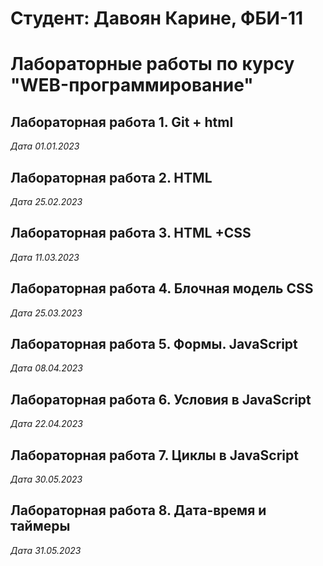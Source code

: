 # Студент: Давоян Карине, ФБИ-11

# Лабораторные работы по курсу "WEB-программирование"

## Лабораторная работа 1. Git + html

*Дата 01.01.2023*

## Лабораторная работа 2. HTML

*Дата 25.02.2023*

## Лабораторная работа 3. HTML +CSS

*Дата 11.03.2023*

## Лабораторная работа 4. Блочная модель CSS

*Дата 25.03.2023*

## Лабораторная работа 5. Формы. JavaScript

*Дата 08.04.2023*

## Лабораторная работа 6. Условия в JavaScript

*Дата 22.04.2023*

## Лабораторная работа 7. Циклы в JavaScript

*Дата 30.05.2023*

## Лабораторная работа 8. Дата-время и таймеры

*Дата 31.05.2023*












